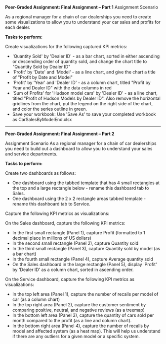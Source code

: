**Peer-Graded Assignment: Final Assignment – Part 1**
Assignment Scenario

As a regional manager for a chain of car dealerships you need to create some visualizations to allow you to understand your car sales and profits for each dealer.

**Tasks to perform:**

Create visualizations for the following captured KPI metrics:
- 'Quantity Sold' by 'Dealer ID' - as a bar chart, sorted in either ascending or descending order of quantity sold, and change the chart title to "Quantity Sold by Dealer ID" 
- 'Profit' by 'Date' and 'Model' - as a line chart, and give the chart a title of "Profit by Date and Model" 
- 'Profit' by 'Year' and 'Dealer ID' - as a column chart, titled "Profit by Year and Dealer ID" with the data columns in red
- 'Sum of Profits' for 'Hudson model cars' by 'Dealer ID' - as a line chart, titled "Profit of Hudson Models by Dealer ID". Also remove the horizontal gridlines from the chart, put the legend on the right side of the chart, and color the series outline in green.
- Save your workbook: Use 'Save As' to save your completed workbook as CarSalesByModelEnd.xlsx
--------------------------------------------------------------------------------------------------------------------------------------------------------------
**Peer-Graded Assignment: Final Assignment – Part 2**

Assignment Scenario
As a regional manager for a chain of car dealerships you need to build out a dashboard to allow you to understand your sales and service departments.

**Tasks to perform:**

Create two dashboards as follows:
- One dashboard using the tabbed template that has 4 small rectangles at the top and a large rectangle below - rename this dashboard tab to Sales.
- One dashboard using the 2 x 2 rectangle areas tabbed template - rename this dashboard tab to Service.

Capture the following KPI metrics as visualizations:

On the Sales dashboard, capture the following KPI metrics:
- In the first small rectangle (Panel 1), capture Profit (formatted to 1 decimal place in millions of US dollars)
- In the second small rectangle (Panel 2), capture Quantity sold
- In the third small rectangle (Panel 3), capture Quantity sold by model (as a bar chart)
- In the fourth small rectangle (Panel 4), capture Average quantity sold
- On the Sales dashboard in the large rectangle (Panel 5), display 'Profit' by 'Dealer ID' as a column chart, sorted in ascending order.

On the Service dashboard, capture the following KPI metrics as visualizations:
- In the top left area (Panel 1), capture the number of recalls per model of car (as a column chart)
- In the top right area (Panel 2), capture the customer sentiment by comparing positive, neutral, and negative reviews (as a treemap)
- In the bottom left area (Panel 3), capture the quantity of cars sold per month compared to the profit (as a line and column chart).
- In the bottom right area (Panel 4), capture the number of recalls by model and affected system (as a heat map). This will help us understand if there are any outliers for a given model or a specific system.


